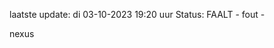 laatste update: 
di 03-10-2023 19:20   uur 
Status: FAALT - fout - 
<div class="service R">nexus</div>